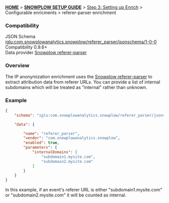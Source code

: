 <a name="top" />

[**HOME**](Home) > [**SNOWPLOW SETUP GUIDE**](Setting-up-Snowplow) > [Step 3: Setting up Enrich](Setting-up-enrich) > Configurable enricments > referer-parser enrichment

### Compatibility

JSON Schema   [iglu:com.snowplowanalytics.snowplow/referer_parser/jsonschema/1-0-0][schema]  
Compatibility 0.9.6+  
Data provider [Snowplow referer-parser][referer-parser-repo]  

### Overview

The IP anonymization enrichment uses the [Snowplow referer-parser][referer-parser-repo] to extract attribution data from referer URLs. You can provide a list of internal subdomains which will be treated as "internal" rather than unknown.

### Example

```json
{
	"schema": "iglu:com.snowplowanalytics.snowplow/referer_parser/jsonschema/1-0-0",

	"data": {

		"name": "referer_parser",
		"vendor": "com.snowplowanalytics.snowplow",
		"enabled": true,
		"parameters": {
			"internalDomains": [
				"subdomain1.mysite.com",
				"subdomain2.mysite.com"
			]
		}
	}
}
```

In this example, if an event's referer URL is either "subdomain1.mysite.com" or "subdomain2.mysite.com" it will be counted as internal.

[schema]: http://iglucentral.com/schemas/com.snowplowanalytics.snowplow/referer_parser/jsonschema/1-0-0
[referer-parser-repo]: https://github.com/snowplow/referer-parser

